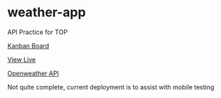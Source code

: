 # weather-app

API Practice for TOP

[Kanban Board](https://github.com/ChargrilledChook/weather-app/projects/1)

[View Live](https://chargrilledchook.github.io/weather-app/)

[Openweather API](https://openweathermap.org/)

Not quite complete, current deployment is to assist with mobile testing

